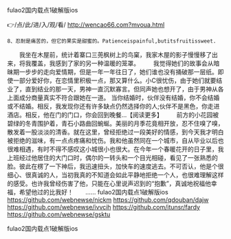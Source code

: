 
fulao2国内载点1破解版ios




👉/点/此/进/入/观/看/ http://wencao66.com?mvoua.html




	8、忍耐是痛苦的，但它的果实是甜蜜的。Patienceispainful,butitsfruitissweet.
　　我坐在木屋前，统计着寨口三蔸枫树上的鸟窠，我家木屋的影子慢慢移了出来，将我覆盖，我感到了家的另一种温暖的笼罩。
　　我觉得她们的故事会从暗昧期一步步的走向爱情期，但是一年一年往日了，她们谁也没有捅破那一层纸。即使一部分爱好你，在恋情里积极一点，那又算什么。小C很忧伤，由于她们就要结业了，直到结业的那一天，男神一直沉默寡言。但同声她也想开了，由于男神从各上面成分商量真实不符合跟她在一道。
当你结婚时，伙伴没有结婚，你不会结婚或不结婚。相反，我发现你还有许多缺点仍然选择你的人;伙伴不是黑色，你走进酒店。相反，他在门的门口，你会回到晚餐...【阅读更多】
　　前方的小花园被碧绿的冬青围护着，青石小路曲回蜿蜒。美丽的月季花竟相开放，忍不住嗅了嗅，散发着一股淡淡的清香。就在这里，曾经拒绝过一段美好的情感，到今天我才明白被拒绝的滋味，有一点点疼痛和忧伤。我和他虽然同在一个城市，自从毕业以后也很难相遇，有时不得不感叹这小城很小也很大。在今年一个春暖花开的日子里，我上班经过他居住的大门口时，偶尔的一转头和一个目光相碰，看见了一张熟悉的脸。彼此在楞了一下神后，我迅速扭头，加快车的速度逃去。不可否认，他是个很细心、很真诚的人，当初我真的不知道会如此平静地拒绝一个人，也很难理解这样的感受。也许我曾经伤害了他，只能在心里说声迟到的“抱歉”，真诚地祝福他幸福，希望他过的比我好！　　......
fulao2国内载点1破解版ios https://github.com/webnewse/nickm
https://github.com/qdouban/dajw
https://github.com/webnewse/ivvcih
https://github.com/itunsr/fardy
https://github.com/webnewse/gsktu





fulao2国内载点1破解版ios
